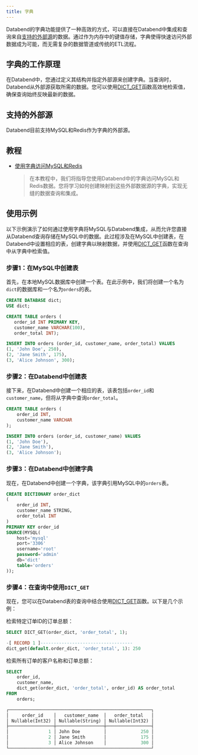 ```yaml
---
title: 字典
---
```


Databend的字典功能提供了一种高效的方式，可以直接在Databend中集成和查询来自[支持的外部源](#supported-external-sources)的数据。通过作为内存中的键值存储，字典使得快速访问外部数据成为可能，而无需复杂的数据管道或传统的ETL流程。

## 字典的工作原理

在Databend中，您通过定义其结构并指定外部源来创建字典。当查询时，Databend从外部源获取所需的数据。您可以使用[DICT_GET](/sql/sql-functions/dictionary-functions/dict-get)函数高效地检索值，确保查询始终反映最新的数据。

## 支持的外部源

Databend目前支持MySQL和Redis作为字典的外部源。

## 教程

- [使用字典访问MySQL和Redis](/tutorials/integrate/access-mysql-and-redis)

    > 在本教程中，我们将指导您使用Databend中的字典访问MySQL和Redis数据。您将学习如何创建映射到这些外部数据源的字典，实现无缝的数据查询和集成。

## 使用示例

以下示例演示了如何通过使用字典将MySQL与Databend集成，从而允许您直接从Databend查询存储在MySQL中的数据。此过程涉及在MySQL中创建表，在Databend中设置相应的表，创建字典以映射数据，并使用[DICT_GET](/sql/sql-functions/dictionary-functions/dict-get)函数在查询中从字典中检索值。

### 步骤1：在MySQL中创建表

首先，在本地MySQL数据库中创建一个表。在此示例中，我们将创建一个名为`dict`的数据库和一个名为`orders`的表。

```sql
CREATE DATABASE dict;
USE dict;

CREATE TABLE orders (
   order_id INT PRIMARY KEY,
   customer_name VARCHAR(100),
   order_total INT);

INSERT INTO orders (order_id, customer_name, order_total) VALUES
(1, 'John Doe', 250),    
(2, 'Jane Smith', 175),  
(3, 'Alice Johnson', 300);
```

### 步骤2：在Databend中创建表

接下来，在Databend中创建一个相应的表，该表包括`order_id`和`customer_name`，但将从字典中查询`order_total`。

```sql
CREATE TABLE orders (
    order_id INT,
    customer_name VARCHAR
);

INSERT INTO orders (order_id, customer_name) VALUES
(1, 'John Doe'),
(2, 'Jane Smith'),
(3, 'Alice Johnson');
```

### 步骤3：在Databend中创建字典

现在，在Databend中创建一个字典，该字典引用MySQL中的`orders`表。

```sql
CREATE DICTIONARY order_dict
(
    order_id INT,
    customer_name STRING,
    order_total INT
)
PRIMARY KEY order_id
SOURCE(MYSQL(
    host='mysql'
    port='3306'
    username='root'
    password='admin'
    db='dict'
    table='orders'
));
```

### 步骤4：在查询中使用`DICT_GET`

现在，您可以在Databend表的查询中结合使用[DICT_GET](/sql/sql-functions/dictionary-functions/dict-get)函数。以下是几个示例：

检索特定订单ID的订单总额：

```sql
SELECT DICT_GET(order_dict, 'order_total', 1);

-[ RECORD 1 ]-----------------------------------
dict_get(default.order_dict, 'order_total', 1): 250
```

检索所有订单的客户名称和订单总额：

```sql
SELECT
    order_id,
    customer_name,
    dict_get(order_dict, 'order_total', order_id) AS order_total
FROM
    orders;

┌──────────────────────────────────────────────────────┐
│     order_id    │   customer_name  │   order_total   │
│ Nullable(Int32) │ Nullable(String) │ Nullable(Int32) │
├─────────────────┼──────────────────┼─────────────────┤
│               1 │ John Doe         │             250 │
│               2 │ Jane Smith       │             175 │
│               3 │ Alice Johnson    │             300 │
└──────────────────────────────────────────────────────┘
```